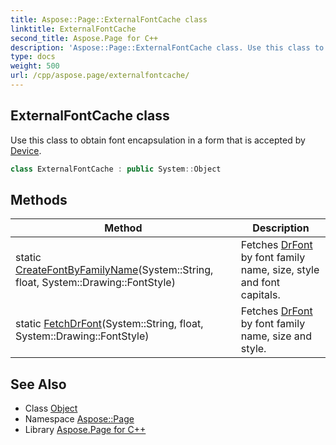 ```yaml
---
title: Aspose::Page::ExternalFontCache class
linktitle: ExternalFontCache
second_title: Aspose.Page for C++
description: 'Aspose::Page::ExternalFontCache class. Use this class to obtain font encapsulation in a form that is accepted by Device in C++.'
type: docs
weight: 500
url: /cpp/aspose.page/externalfontcache/
---
```

## ExternalFontCache class


Use this class to obtain font encapsulation in a form that is accepted by [Device](../device/).

```cpp
class ExternalFontCache : public System::Object
```

## Methods

| Method | Description |
| --- | --- |
| static [CreateFontByFamilyName](./createfontbyfamilyname/)(System::String, float, System::Drawing::FontStyle) | Fetches [DrFont](../) by font family name, size, style and font capitals. |
| static [FetchDrFont](./fetchdrfont/)(System::String, float, System::Drawing::FontStyle) | Fetches [DrFont](../) by font family name, size and style. |
## See Also

* Class [Object](../../system/object/)
* Namespace [Aspose::Page](../)
* Library [Aspose.Page for C++](../../)
